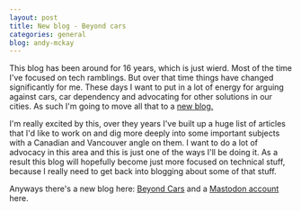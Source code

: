 ```yaml
---
layout: post
title: New blog - Beyond cars
categories: general
blog: andy-mckay
---
```


This blog has been around for 16 years, which is just wierd. Most of the time I've focused on tech ramblings. But over that time things have changed significantly for me. These days I want to put in a lot of energy for arguing against cars, car dependency and advocating for other solutions in our cities. As such I'm going to move all that to a <a href="https://beyondcars.ca">new blog.</a>

I'm really excited by this, over they years I've built up a huge list of articles that I'd like to work on and dig more deeply into some important subjects with a Canadian and Vancouver angle on them. I want to do a lot of advocacy in this area and this is just one of the ways I'll be doing it. As a result this blog will hopefully become just more focused on technical stuff, because I really need to get back into blogging about some of that stuff.

Anyways there's a new blog here: <a href="https://beyondcars.ca">Beyond Cars</a> and a <a href="https://hachyderm.io/@beyondcars">Mastodon account</a> here.